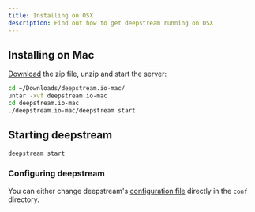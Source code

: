 ```yaml
---
title: Installing on OSX
description: Find out how to get deepstream running on OSX
---
```


## Installing on Mac
[Download](TODO) the zip file, unzip and start the server:

```bash
cd ~/Downloads/deepstream.io-mac/
untar -xvf deepstream.io-mac
cd deepstream.io-mac
./deepstream.io-mac/deepstream start
```

## Starting deepstream
```bash
deepstream start
```

### Configuring deepstream
You can either change deepstream's [configuration file](/docs/server/configuration) directly in the `conf` directory.